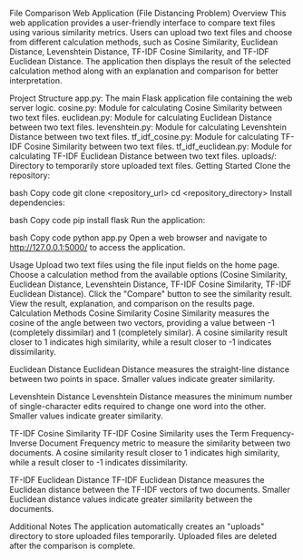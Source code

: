 File Comparison Web Application  (File Distancing Problem)
Overview
This web application provides a user-friendly interface to compare text files using various similarity metrics. Users can upload two text files and choose from different calculation methods, such as Cosine Similarity, Euclidean Distance, Levenshtein Distance, TF-IDF Cosine Similarity, and TF-IDF Euclidean Distance. The application then displays the result of the selected calculation method along with an explanation and comparison for better interpretation.

Project Structure
app.py: The main Flask application file containing the web server logic.
cosine.py: Module for calculating Cosine Similarity between two text files.
euclidean.py: Module for calculating Euclidean Distance between two text files.
levenshtein.py: Module for calculating Levenshtein Distance between two text files.
tf_idf_cosine.py: Module for calculating TF-IDF Cosine Similarity between two text files.
tf_idf_euclidean.py: Module for calculating TF-IDF Euclidean Distance between two text files.
uploads/: Directory to temporarily store uploaded text files.
Getting Started
Clone the repository:

bash
Copy code
git clone <repository_url>
cd <repository_directory>
Install dependencies:

bash
Copy code
pip install flask
Run the application:

bash
Copy code
python app.py
Open a web browser and navigate to http://127.0.0.1:5000/ to access the application.

Usage
Upload two text files using the file input fields on the home page.
Choose a calculation method from the available options (Cosine Similarity, Euclidean Distance, Levenshtein Distance, TF-IDF Cosine Similarity, TF-IDF Euclidean Distance).
Click the "Compare" button to see the similarity result.
View the result, explanation, and comparison on the results page.
Calculation Methods
Cosine Similarity
Cosine Similarity measures the cosine of the angle between two vectors, providing a value between -1 (completely dissimilar) and 1 (completely similar). A cosine similarity result closer to 1 indicates high similarity, while a result closer to -1 indicates dissimilarity.

Euclidean Distance
Euclidean Distance measures the straight-line distance between two points in space. Smaller values indicate greater similarity.

Levenshtein Distance
Levenshtein Distance measures the minimum number of single-character edits required to change one word into the other. Smaller values indicate greater similarity.

TF-IDF Cosine Similarity
TF-IDF Cosine Similarity uses the Term Frequency-Inverse Document Frequency metric to measure the similarity between two documents. A cosine similarity result closer to 1 indicates high similarity, while a result closer to -1 indicates dissimilarity.

TF-IDF Euclidean Distance
TF-IDF Euclidean Distance measures the Euclidean distance between the TF-IDF vectors of two documents. Smaller Euclidean distance values indicate greater similarity between the documents.

Additional Notes
The application automatically creates an "uploads" directory to store uploaded files temporarily.
Uploaded files are deleted after the comparison is complete.